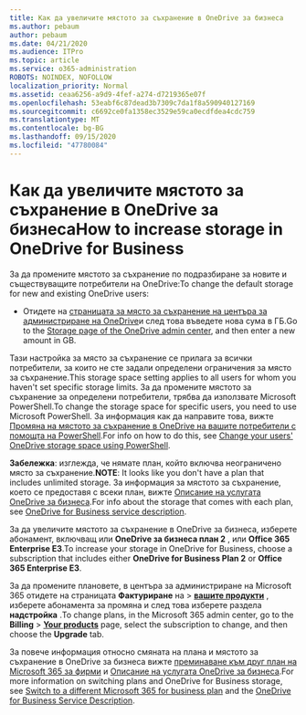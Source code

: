 ```yaml
---
title: Как да увеличите мястото за съхранение в OneDrive за бизнеса
ms.author: pebaum
author: pebaum
ms.date: 04/21/2020
ms.audience: ITPro
ms.topic: article
ms.service: o365-administration
ROBOTS: NOINDEX, NOFOLLOW
localization_priority: Normal
ms.assetid: ceaa6256-a9d9-4fef-a274-d7219365e07f
ms.openlocfilehash: 53eabf6c87dead3b7309c7da1f8a590940127169
ms.sourcegitcommit: c6692ce0fa1358ec3529e59ca0ecdfdea4cdc759
ms.translationtype: MT
ms.contentlocale: bg-BG
ms.lasthandoff: 09/15/2020
ms.locfileid: "47780084"
---
```

# <a name="how-to-increase-storage-in-onedrive-for-business"></a><span data-ttu-id="68156-102">Как да увеличите мястото за съхранение в OneDrive за бизнеса</span><span class="sxs-lookup"><span data-stu-id="68156-102">How to increase storage in OneDrive for Business</span></span>

<span data-ttu-id="68156-103">За да промените мястото за съхранение по подразбиране за новите и съществуващите потребители на OneDrive:</span><span class="sxs-lookup"><span data-stu-id="68156-103">To change the default storage for new and existing OneDrive users:</span></span>
  
- <span data-ttu-id="68156-104">Отидете на [страницата за място за съхранение на центъра за администриране на OneDrive](https://admin.onedrive.com/?v=StorageSettings)и след това въведете нова сума в ГБ.</span><span class="sxs-lookup"><span data-stu-id="68156-104">Go to the [Storage page of the OneDrive admin center](https://admin.onedrive.com/?v=StorageSettings), and then enter a new amount in GB.</span></span>

<span data-ttu-id="68156-105">Тази настройка за място за съхранение се прилага за всички потребители, за които не сте задали определени ограничения за място за съхранение.</span><span class="sxs-lookup"><span data-stu-id="68156-105">This storage space setting applies to all users for whom you haven't set specific storage limits.</span></span> <span data-ttu-id="68156-106">За да промените мястото за съхранение за определени потребители, трябва да използвате Microsoft PowerShell.</span><span class="sxs-lookup"><span data-stu-id="68156-106">To change the storage space for specific users, you need to use Microsoft PowerShell.</span></span> <span data-ttu-id="68156-107">За информация как да направите това, вижте [Промяна на мястото за съхранение в OneDrive на вашите потребители с помощта на PowerShell](https://go.microsoft.com/fwlink/?linkid=866402).</span><span class="sxs-lookup"><span data-stu-id="68156-107">For info on how to do this, see [Change your users' OneDrive storage space using PowerShell](https://go.microsoft.com/fwlink/?linkid=866402).</span></span>

<span data-ttu-id="68156-108">**Забележка**: изглежда, че нямате план, който включва неограничено място за съхранение.</span><span class="sxs-lookup"><span data-stu-id="68156-108">**NOTE**: It looks like you don't have a plan that includes unlimited storage.</span></span> <span data-ttu-id="68156-109">За информация за мястото за съхранение, което се предоставя с всеки план, вижте [Описание на услугата OneDrive за бизнеса](https://go.microsoft.com/fwlink/p/?LinkID=826071).</span><span class="sxs-lookup"><span data-stu-id="68156-109">For info about the storage that comes with each plan, see [OneDrive for Business service description](https://go.microsoft.com/fwlink/p/?LinkID=826071).</span></span>
  
<span data-ttu-id="68156-110">За да увеличите мястото за съхранение в OneDrive за бизнеса, изберете абонамент, включващ или **OneDrive за бизнеса план 2** , или **Office 365 Enterprise E3**.</span><span class="sxs-lookup"><span data-stu-id="68156-110">To increase your storage in OneDrive for Business, choose a subscription that includes either **OneDrive for Business Plan 2** or **Office 365 Enterprise E3**.</span></span> 
  
<span data-ttu-id="68156-111">За да промените плановете, в центъра за администриране на Microsoft 365 отидете на страницата **Фактуриране** на \> **[вашите продукти](https://go.microsoft.com/fwlink/p/?linkid=842054)** , изберете абонамента за промяна и след това изберете раздела **надстройка** .</span><span class="sxs-lookup"><span data-stu-id="68156-111">To change plans, in the Microsoft 365 admin center, go to the **Billing** \> **[Your products](https://go.microsoft.com/fwlink/p/?linkid=842054)** page, select the subscription to change, and then choose the **Upgrade** tab.</span></span>
  
<span data-ttu-id="68156-112">За повече информация относно смяната на плана и мястото за съхранение в OneDrive за бизнеса вижте [преминаване към друг план на Microsoft 365 за фирми](https://go.microsoft.com/fwlink/?LinkId=2031117) и [Описание на услугата OneDrive за бизнеса](https://go.microsoft.com/fwlink/p/?LinkId-2031122).</span><span class="sxs-lookup"><span data-stu-id="68156-112">For more information on switching plans and OneDrive for Business storage, see [Switch to a different Microsoft 365 for business plan](https://go.microsoft.com/fwlink/?LinkId=2031117) and the [OneDrive for Business Service Description](https://go.microsoft.com/fwlink/p/?LinkId-2031122).</span></span>